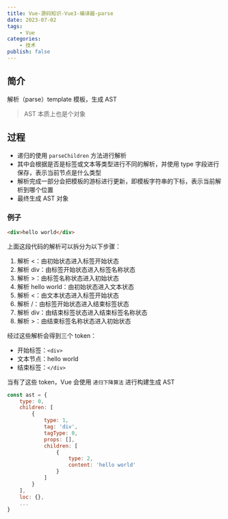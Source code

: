 ```yaml
---
title: Vue-源码知识-Vue3-编译器-parse
date: 2023-07-02
tags:
    - Vue
categories:
    - 技术
publish: false
---
```


## 简介

解析（parse）template 模板，生成 AST

> AST 本质上也是个对象

## 过程

-   递归的使用 `parseChildren` 方法进行解析
-   其中会根据是否是标签或文本等类型进行不同的解析，并使用 type 字段进行保存，表示当前节点是什么类型
-   解析完成一部分会把模板的游标进行更新，即模板字符串的下标，表示当前解析到哪个位置
-   最终生成 AST 对象

### 例子

```html
<div>hello world</div>
```

上面这段代码的解析可以拆分为以下步骤：

1.  解析 <：由初始状态进入标签开始状态
2.  解析 div：由标签开始状态进入标签名称状态
3.  解析 >：由标签名称状态进入初始状态
4.  解析 hello world：由初始状态进入文本状态
5.  解析 <：由文本状态进入标签开始状态
6.  解析 /：由标签开始状态进入结束标签状态
7.  解析 div：由结束标签状态进入结束标签名称状态
8.  解析 >：由结束标签名称状态进入初始状态

经过这些解析会得到三个 token：

-   开始标签：`<div>`
-   文本节点：hello world
-   结束标签：`</div>`

当有了这些 token，Vue 会使用 `递归下降算法` 进行构建生成 AST

```js
const ast = {
    type: 0,
    children: [
        {
            type: 1,
            tag: 'div',
            tagType: 0,
            props: [],
            children: [
                {
                    type: 2,
                    content: 'hello world'
                }
            ]
        }
    ],
    loc: {},
    ...
}
```
